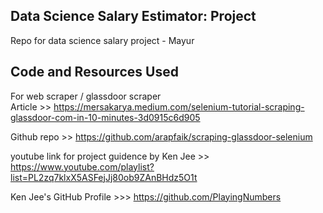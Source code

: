 ## Data Science Salary Estimator: Project 
Repo for data science salary project - Mayur

## Code and Resources Used

For web scraper / glassdoor scraper  
Article     >> https://mersakarya.medium.com/selenium-tutorial-scraping-glassdoor-com-in-10-minutes-3d0915c6d905

Github repo >> https://github.com/arapfaik/scraping-glassdoor-selenium

youtube link for project guidence by Ken Jee >> 
https://www.youtube.com/playlist?list=PL2zq7klxX5ASFejJj80ob9ZAnBHdz5O1t

Ken Jee's GitHub Profile >>> https://github.com/PlayingNumbers
